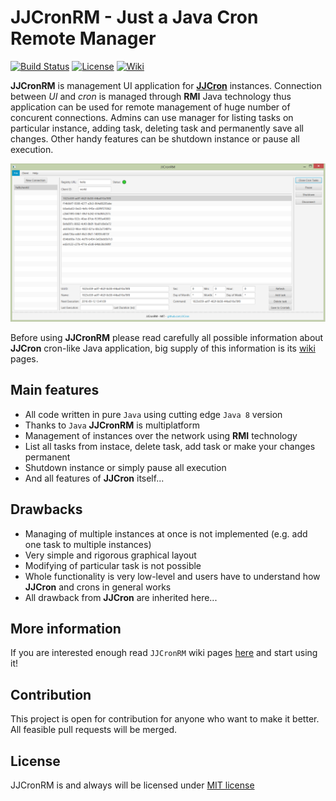 # JJCronRM - Just a Java Cron Remote Manager

[![Build Status](https://travis-ci.org/JJCron/JJCronRM.svg?branch=master)](https://travis-ci.org/JJCron/JJCronRM)
[![License](http://img.shields.io/:license-mit-blue.svg)](http://badges.mit-license.org)
[![Wiki](https://img.shields.io/badge/docs-wiki-orange.svg)](https://github.com/JJCron/JJCronRM/wiki)

**JJCronRM** is management UI application for **[JJCron](https://github.com/JJCron/JJCron "JJCron")** instances. Connection between _UI_ and _cron_ is managed through **RMI** Java technology thus application can be used for remote management of huge number of concurent connections. Admins can use manager for listing tasks on particular instance, adding task, deleting task and permanently save all changes. Other handy features can be shutdown instance or pause all execution.

![JJCronRM](src/doc-files/jjcronrm.png)

Before using **JJCronRM** please read carefully all possible information about **JJCron** cron-like Java application, big supply of this information is its [wiki](https://github.com/JJCron/JJCron/wiki) pages.

## Main features
- All code written in pure `Java` using cutting edge `Java 8` version
- Thanks to `Java` **JJCronRM** is multiplatform
- Management of instances over the network using **RMI** technology
- List all tasks from instace, delete task, add task or make your changes permanent
- Shutdown instance or simply pause all execution
- And all features of **JJCron** itself...

## Drawbacks
- Managing of multiple instances at once is not implemented (e.g. add one task to multiple instances)
- Very simple and rigorous graphical layout
- Modifying of particular task is not possible
- Whole functionality is very low-level and users have to understand how **JJCron** and crons in general works
- All drawback from **JJCron** are inherited here...

## More information
If you are interested enough read `JJCronRM` wiki pages [here](https://github.com/JJCron/JJCronRM/wiki) and start using it!

## Contribution
This project is open for contribution for anyone who want to make it better. All feasible pull requests will be merged.

## License
JJCronRM is and always will be licensed under [MIT license](LICENSE)